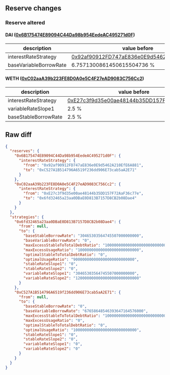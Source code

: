 ## Reserve changes

### Reserve altered

#### DAI ([0x6B175474E89094C44Da98b954EedeAC495271d0F](https://etherscan.io/address/0x6B175474E89094C44Da98b954EedeAC495271d0F))

| description | value before | value after |
| --- | --- | --- |
| interestRateStrategy | [0x92af90912FD747aE836e0E9d5462A210EfE6A881](https://etherscan.io/address/0x92af90912FD747aE836e0E9d5462A210EfE6A881) | [0xC527A1B514796A6519f236dd906E73cab5aA2E71](https://etherscan.io/address/0xC527A1B514796A6519f236dd906E73cab5aA2E71) |
| baseVariableBorrowRate | 6.7571300861450615504736 % | 6.7658648546393647164576 % |


#### WETH ([0xC02aaA39b223FE8D0A0e5C4F27eAD9083C756Cc2](https://etherscan.io/address/0xC02aaA39b223FE8D0A0e5C4F27eAD9083C756Cc2))

| description | value before | value after |
| --- | --- | --- |
| interestRateStrategy | [0xE27c3f9d35e00ae48144b35DD157F72AaF36c77e](https://etherscan.io/address/0xE27c3f9d35e00ae48144b35DD157F72AaF36c77e) | [0x6fd32465a23aa0DBaE0D813B7157D8CB2b08Dae4](https://etherscan.io/address/0x6fd32465a23aa0DBaE0D813B7157D8CB2b08Dae4) |
| variableRateSlope1 | 2.5 % | 3.0465303564745507 % |
| baseStableBorrowRate | 2.5 % | 3.0465303564745507 % |


## Raw diff

```json
{
  "reserves": {
    "0x6B175474E89094C44Da98b954EedeAC495271d0F": {
      "interestRateStrategy": {
        "from": "0x92af90912FD747aE836e0E9d5462A210EfE6A881",
        "to": "0xC527A1B514796A6519f236dd906E73cab5aA2E71"
      }
    },
    "0xC02aaA39b223FE8D0A0e5C4F27eAD9083C756Cc2": {
      "interestRateStrategy": {
        "from": "0xE27c3f9d35e00ae48144b35DD157F72AaF36c77e",
        "to": "0x6fd32465a23aa0DBaE0D813B7157D8CB2b08Dae4"
      }
    }
  },
  "strategies": {
    "0x6fd32465a23aa0DBaE0D813B7157D8CB2b08Dae4": {
      "from": null,
      "to": {
        "baseStableBorrowRate": "30465303564745507000000000",
        "baseVariableBorrowRate": "0",
        "maxExcessStableToTotalDebtRatio": "1000000000000000000000000000",
        "maxExcessUsageRatio": "100000000000000000000000000",
        "optimalStableToTotalDebtRatio": "0",
        "optimalUsageRatio": "900000000000000000000000000",
        "stableRateSlope1": "0",
        "stableRateSlope2": "0",
        "variableRateSlope1": "30465303564745507000000000",
        "variableRateSlope2": "1200000000000000000000000000"
      }
    },
    "0xC527A1B514796A6519f236dd906E73cab5aA2E71": {
      "from": null,
      "to": {
        "baseStableBorrowRate": "0",
        "baseVariableBorrowRate": "67658648546393647164576000",
        "maxExcessStableToTotalDebtRatio": "1000000000000000000000000000",
        "maxExcessUsageRatio": "0",
        "optimalStableToTotalDebtRatio": "0",
        "optimalUsageRatio": "1000000000000000000000000000",
        "stableRateSlope1": "0",
        "stableRateSlope2": "0",
        "variableRateSlope1": "0",
        "variableRateSlope2": "0"
      }
    }
  }
}
```